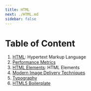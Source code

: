 ```yaml
---
title: HTML
next: ./HTML.md
sidebar: false
---
```


# Table of Content

1. [HTML](./HTML.md): Hypertext Markup Language
2. [Performance Metrics](./Performance_Metrics.md)
3. [HTML Elements](./HTML_Elements.md): HTML Elements
4. [Modern Image Delivery Techniques](./Modern_Image_Delivery_Techniques.md)
5. [Typography](./Typography/Typography.md)
6. [HTML5 Boilerplate](./HTML5_Boilerplate/)
